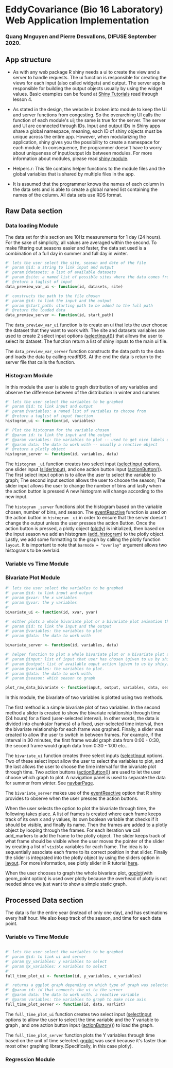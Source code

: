 # EddyCovariance (Bio 16 Laboratory) Web Application Implementation
### Quang Mnguyen and Pierre Desvallons, DIFUSE September 2020.

## App structure

- As with any web package R shiny needs a ui to create the view and a server to handle requests. The ui function is responsible for creating the views for each input (also called widgets) and output. The server app is responsible for building the output objects usually by using the widget values. Basic examples can be found at [Shiny Tutorials](https://shiny.rstudio.com/tutorial/written-tutorial/lesson1) read through lesson 4.  

- As stated in the design, the website is broken into module to keep the UI and server functions from congesting. So the overarching UI calls the function of each module's ui; the same is true for the server. The server and UI are connected through IDs. Input and output IDs in Shiny apps share a global namespace, meaning, each ID of shiny objects must be unique across the entire app. However, when modularizing the application, shiny gives you the possibility to create a namespace for each module. In consequence, the programmer doesn't have to worry about uniqueness of input/output ids between modules. For more information about modules, please read [shiny module](https://shiny.rstudio.com/articles/modules.html).
- Helpers.r: This file contains helper functions to the module files and the global variables that is shared by multiple files in the app.
- It is assumed that the programmer knows the names of each column in the data sets and is able to create a global named list containing the names of the column. All data sets use RDS format.


## Raw Data section

### Data loading Module
The data set for this section are 10Hz measurements for 1 day (24 hours). For the sake of simplicity, all values are averaged within the second. To make filtering out seasons easier and faster, the data set used is a combination of a full day in summer and full day in winter.

```r
#' lets the user select the site, season and date of the file
#' param @id: a string to link input and output
#' param @datasets: a list of available datasets
#' param @site: a named list of possible sites where the data comes from
#' @return a taglist of input
data_preview_var_ui <- function(id, datasets, site)

#' constructs the path to the file chosen
#' param @id: to link the input and the output
#' param @start_path: starting path to be added to the full path
#' @return the loaded data
data_preview_server <- function(id, start_path)
```
The `data_preview_var_ui` function is to create an ui that lets the user choose the dataset that they want to work with. The site and datasets variables are used to create 2 select input options ([selectInput()](https://shiny.rstudio.com/reference/shiny/1.5.0/selectInput.html)) that allows the user to select its dataset. The function return a list of shiny inputs to the main ui file.

 The `data_preview_var_server` function constructs the data path to the data and loads the data by calling readRDS. At the end the data is return to the server file that calls the function.

### Histogram Module
In this module the user is able to graph distribution of any variables and observe the difference between of the distribution in winter and summer.

```r
#' lets the user select the variables to be graphed
#' param @id: to link input and output
#' param @variables: a named list of variables to choose from
#' @return a taglist of input function
histogram_ui <- function(id, variables)

#' Plot the histogram for the variable chosen
#' @param id: to link the input and the output
#' @param variables: the variables to plot -- used to get nice labels on axes
#' @param data: the data to work with -- usually a reactive object
#' @return a plotly object
histogram_server <- function(id, variables, data)
```

The `histogram _ui` function creates two select input ([selectInput](https://shiny.rstudio.com/reference/shiny/1.5.0/selectInput.html) options, one slider input ([sliderInput](https://shiny.rstudio.com/reference/shiny/1.5.0/sliderInput.html)), and  one action button input ([actionButton()](https://shiny.rstudio.com/reference/shiny/1.5.0/actionButton.html)). The first select input option is to allow the user to select the variable to graph; The second input section allows the user to choose the season; The slider input allows the user to change the number of bins and lastly when the action button is pressed A new histogram will change according to the new input.

 The `histogram _server` functions plot the histogram based on the variable chosen, number of bins, and season. The [eventReactive](https://shiny.rstudio.com/reference/shiny/1.5.0/observeEvent.html) function is used on the action button in `histogram _ui` in order to ensure that the server doesn't change the output unless the user presses the action Button. Once the action button is pressed, a plotly object ([plotly](https://plotly.com/r/)) is initialized, then based on the input season we add an histogram ([add_histogram](https://plotly.com/r/histograms)) to the plotly object. Lastly, we add some formatting to the graph by calling the plotly function `layout`. It is important to note that `barmode = "overlay"` argument allows two histograms to be overlaid.

### Variable vs Time Module

### Bivariate Plot Module
```r
#' lets the user select the variables to be graphed
#' param @id: to link input and output
#' param @xvar: the x variables
#' param @yvar: the y variables
#'
bivariate_ui <- function(id, xvar, yvar)

#' either plots a whole bivariate plot or a bivariate plot animation through time.
#' param @id: to link the input and the output
#' param @variables: the variables to plot
#' param @data: the data to work with

bivariate_server <- function(id, variables, data)

#' helper function to plot a whole bivariate plot or a bivariate plot animation through time.
#' param @input: list of input that user has chosen (given to us by shiny).
#' param @output: list of available ouput action (given to us by shiny).
#' param @variables: the variables to plot.
#' param @data: the data to work with.
#' param @season: which season to graph

plot_raw_data_bivariate <- function(input, output, variables, data, season) #called by bivariate server
```

In this module, the bivariate of two variables is plotted using two methods.

The first method is a simple bivariate plot of two variables.
In the second method a slider is created to show the bivariate relationship through time (24 hours) for a fixed (user-selected interval). In other words, the data is divided into chunks(or frames) of a fixed, user-selected time interval, then the bivariate relationship for each frame was graphed. Finally, a slider was created to allow the user to switch in between frames. For example, if the interval in 30 minutes, the first frame would graph data from 0:00 - 0:30, the second frame would graph data from 0:30 - 1:00 etc...

The `bivariate_ui` function creates three select inputs ([selectInput](https://shiny.rstudio.com/reference/shiny/1.5.0/selectInput.html) options. Two of these select input allow the user to select the variables to plot, and the last allows the user to choose the time interval for the bivariate plot through time.  Two action buttons ([actionButton()](https://shiny.rstudio.com/reference/shiny/1.5.0/actionButton.html)) are used to let the user choose which graph to plot. A navigation panel is used to separate the data for summer from winter. See [navbarPage](https://shiny.rstudio.com/reference/shiny/1.0.5/navbarPage.html).

The `bivariate_server` makes use of the [eventReactive](https://shiny.rstudio.com/reference/shiny/1.5.0/observeEvent.html) option that R shiny provides to observe when the user presses the action buttons.

When the user selects the option to plot the bivariate through time, the following takes place. A list of frames is created where each frame keeps track of its own x and y values, its own boolean variable that checks if it should be visible, and finally its name. Then the frames are added to a plotly object by looping through the frames. For each iteration we call add_markers to add the frame to the plotly object. The slider keeps track of what frame should be visible when the user moves the pointer of the slider by creating a list of `visible` variables for each frame. The idea is to sequentially associate each frame to its correct position in that slider. Finally the slider is integrated into the plotly object by using the sliders option in [layout](https://plotly.com/r/reference/#layout-updatemenus). For more information, see plotly slider in R tutorial [here](https://plotly.com/r/sliders/).

When the user chooses to graph the whole bivariate plot, [ggplot](https://www.rdocumentation.org/packages/ggplot2/versions/3.3.2/topics/ggplot)(with geom_point option) is used over plotly because the overhead of plotly is not needed since we just want to show a simple static graph.

## Processed Data section

The data is for the entire year (instead of only one day), and has estimations every half hour. We also keep track of the season, and time for each data point.

### Variable vs Time Module
```r

#' lets the user select the variables to be graphed
#' param @id: to link ui and server
#' param @y_variables: y variables to select
#' param @x_variables: x variables to select
#'
full_time_plot_ui <- function(id, y_variables, x_variables)

#' returns a ggplot graph depending on which type of graph was selected
#' @param id: id that connects the ui to the server
#' @param data: the data to work with. a reactive variable
#' @param variables: the variables to graph to make nice axis
full_time_plot_server <- function(id, data, varlist)
```

The `full_time_plot_ui` function creates two select input ([selectInput](https://shiny.rstudio.com/reference/shiny/1.5.0/selectInput.html) options to allow the user to select the time variable and the Y variable to graph , and  one action button input ([actionButton()](https://shiny.rstudio.com/reference/shiny/1.5.0/actionButton.html)) to load the graph.

The `full_time_plot_server` function plots the Y variables through time based on the unit of time selected. [ggplot](https://www.rdocumentation.org/packages/ggplot2/versions/3.3.2/topics/ggplot) was used because it's faster than most other graphing library.(Specifically, in this case plotly).


### Regression Module
